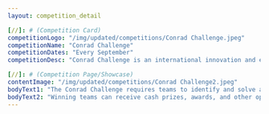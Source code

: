 ```yaml
---
layout: competition_detail

[//]: # (Competition Card)
competitionLogo: "/img/updated/competitions/Conrad Challenge.jpeg"
competitionName: "Conrad Challenge"
competitionDates: "Every September"
competitionDesc: "Conrad Challenge is an international innovation and entrepreneurship competition for secondary school students. The competition encourages students to use STEM (science, technology, engineering, and mathematics) principles to solve real-world challenges."

[//]: # (Competition Page/Showcase)
contentImage: "/img/updated/competitions/Conrad Challenge2.jpeg"
bodyText1: "The Conrad Challenge requires teams to identify and solve actual problems faced globally or in their communities. These issues may encompass various fields such as environmental protection, healthcare, sustainable energy, and aerospace. Although headquartered in the United States, the Conrad Challenge attracts students from all around the world."
bodyText2: "Winning teams can receive cash prizes, awards, and other opportunities, such as participation in special events and further mentorship. For secondary school students, the Conrad Challenge is an excellent project to enhance their profiles, significantly aiding in their applications to prestigious universities."
---
```

